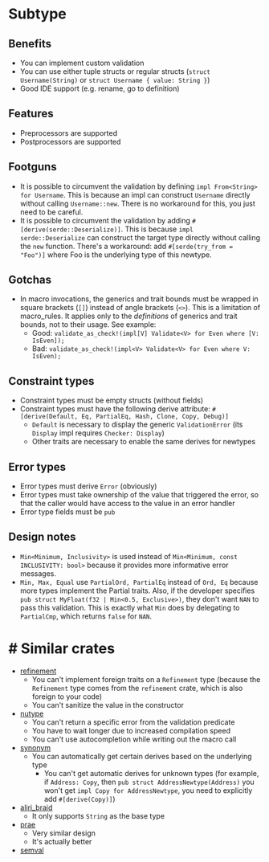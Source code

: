 # Subtype

## Benefits

* You can implement custom validation
* You can use either tuple structs or regular structs (`struct Username(String)` or `struct Username { value: String }`)
* Good IDE support (e.g. rename, go to definition)

## Features

* Preprocessors are supported
* Postprocessors are supported

## Footguns

* It is possible to circumvent the validation by defining `impl From<String> for Username`. This is because an impl can construct `Username` directly without calling `Username::new`. There is no workaround for this, you just need to be careful.
* It is possible to circumvent the validation by adding `#[derive(serde::Deserialize)]`. This is because `impl serde::Deserialize` can construct the target type directly without calling the `new` function. There's a workaround: add `#[serde(try_from = "Foo")]` where Foo is the underlying type of this newtype.

## Gotchas

* In macro invocations, the generics and trait bounds must be wrapped in square brackets (`[]`) instead of angle brackets (`<>`). This is a limitation of macro_rules. It applies only to the _definitions_ of generics and trait bounds, not to their usage. See example:
  * Good: `validate_as_check!(impl[V] Validate<V> for Even where [V: IsEven]);`
  * Bad: `validate_as_check!(impl<V> Validate<V> for Even where V: IsEven);`

## Constraint types

* Constraint types must be empty structs (without fields)
* Constraint types must have the following derive attribute: `#[derive(Default, Eq, PartialEq, Hash, Clone, Copy, Debug)]`
  * `Default` is necessary to display the generic `ValidationError` (its `Display` impl requires `Checker: Display`)
  * Other traits are necessary to enable the same derives for newtypes

## Error types

* Error types must derive `Error` (obviously)
* Error types must take ownership of the value that triggered the error, so that the caller would have access to the value in an error handler
* Error type fields must be `pub`

## Design notes

* `Min<Minimum, Inclusivity>` is used instead of `Min<Minimum, const INCLUSIVITY: bool>` because it provides more informative error messages.
* `Min, Max, Equal` use `PartialOrd, PartialEq` instead of `Ord, Eq` because more types implement the Partial traits. Also, if the developer specifies `pub struct MyFloat(f32 | Min<0.5, Exclusive>)`, they don't want `NAN` to pass this validation. This is exactly what `Min` does by delegating to `PartialCmp`, which returns `false` for `NAN`.

# # Similar crates

* [refinement](https://crates.io/crates/refinement)
  * You can't implement foreign traits on a `Refinement` type (because the `Refinement` type comes from the `refinement` crate, which is also foreign to your code)
  * You can't sanitize the value in the constructor
* [nutype](https://crates.io/crates/nutype)
  * You can't return a specific error from the validation predicate
  * You have to wait longer due to increased compilation speed
  * You can't use autocompletion while writing out the macro call
* [synonym](https://crates.io/crates/synonym)
  * You can automatically get certain derives based on the underlying type
    * You can't get automatic derives for unknown types (for example, if `Address: Copy`, then `pub struct AddressNewtype(Address)` you won't get `impl Copy for AddressNewtype`, you need to explicitly add `#[derive(Copy)]`)
* [aliri_braid](https://crates.io/crates/aliri_braid)
  * It only supports `String` as the base type
* [prae](https://github.com/teenjuna/prae)
  * Very similar design
  * It's actually better
* [semval](https://github.com/slowtec/semval)
